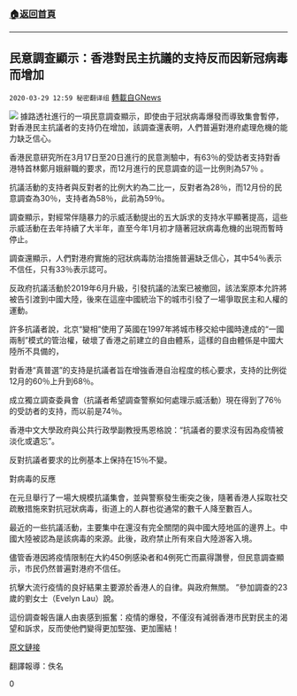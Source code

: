 ###  [:house:返回首頁](https://github.com/ourhimalayas/txt)
---

## 民意調查顯示：香港對民主抗議的支持反而因新冠病毒而增加
`2020-03-29 12:59 秘密翻译组` [轉載自GNews](https://gnews.org/zh-hant/156380/)

![](https://s3-ap-northeast-1.amazonaws.com/news.guo.offload.media/wp-content/uploads/2020/03/29125933/%E9%A6%99%E6%B8%AF%E5%AF%B9%E6%B0%91%E4%B8%BB%E6%8A%97%E8%AE%AE%E7%9A%84%E6%94%AF%E6%8C%81%E5%8F%8D%E8%80%8C%E5%9B%A0%E6%96%B0%E5%86%A0%E7%97%85%E6%AF%92%E8%80%8C%E5%A2%9E%E5%8A%A0.jpg)
據路透社進行的一項民意調查顯示，即使由于冠狀病毒爆發而導致集會暫停，對香港民主抗議者的支持仍在增加，該調查還表明，人們普遍對港府處理危機的能力缺乏信心。

香港民意研究所在3月17日至20日進行的民意測驗中，有63％的受訪者支持對香港特首林鄭月娥辭職的要求，而12月進行的民意調查的這一比例則為57％ 。

抗議活動的支持者與反對者的比例大約為二比一，反對者為28％，而12月份的民意調查為30％，支持者為58％，此前為59％。

調查顯示，對經常伴隨暴力的示威活動提出的五大訴求的支持水平顯著提高，這些示威活動在去年持續了大半年，直至今年1月初才隨著冠狀病毒危機的出現而暫時停止。

調查還顯示，人們對港府實施的冠狀病毒防治措施普遍缺乏信心，其中54％表示不信任，只有33％表示認可。

反政府抗議活動於2019年6月升級，引發抗議的法案已被撤回，該法案原本允許將被告引渡到中國大陸，後來在這座中國統治下的城市引發了一場爭取民主和人權的運動。

許多抗議者說，北京“變相”使用了英國在1997年將城市移交給中國時達成的“一國兩制”模式的管治權，破壞了香港之前建立的自由體系，這樣的自由體係是中國大陸所不具備的，

對香港“真普選”的支持是抗議者旨在增強香港自治程度的核心要求，支持的比例從12月的60％上升到68％。

成立獨立調查委員會（抗議者希望調查警察如何處理示威活動）現在得到了76％的受訪者的支持，而以前是74％。

香港中文大學政府與公共行政學副教授馬恩格說：“抗議者的要求沒有因為疫情被淡化或遺忘”。

反對抗議者要求的比例基本上保持在15％不變。

對病毒的反應

在元旦舉行了一場大規模抗議集會，並與警察發生衝突之後，隨著香港人採取社交疏散措施來對抗冠狀病毒，街道上的人群也從通常的數千人降至數百人。

最近的一些抗議活動，主要集中在還沒有完全關閉的與中國大陸地區的邊界上。中國大陸被認為是該病毒的來源。此後，政府禁止所有來自大陸游客入境。

儘管香港因將疫情限制在大約450例感染者和4例死亡而贏得讚譽，但民意調查顯示，市民仍然普遍對港府不信任。

抗擊大流行疫情的良好結果主要源於香港人的自律。與政府無關。 ”參加調查的23歲的劉女士（Evelyn Lau）說。

這份調查報告讓人由衷感到振奮：疫情的爆發，不僅沒有減弱香港市民對民主的渴望和訴求，反而使他們變得更加堅強、更加團結！

[原文鏈接](https://www.reuters.com/article/us-hongkong-protests-poll-exclusive-idUSKBN21E11L)

翻譯報導：佚名

0
